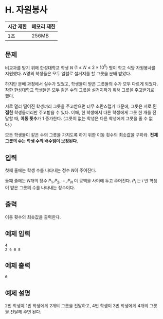 # H. 자원봉사

| 시간 제한 | 메모리 제한 |
| --- | --- |
| 1초 | 256MB |

## 문제

비교과를 받기 위해 한성대학교 학생 $N$ $(1 \leq N \leq 2 \times 10^5)$ 명이 학교 식당 자원봉사를 지원했다. $N$명의 학생들은 모두 일렬로 설거지를 할 그릇을 분배 받았다. 

하지만 분배 과정에서 실수가 있었고, 학생들이 받은 그릇들의 수가 모두 다르게 되었다. 착한 한성대학교 학생들은 모두 같은 수의 그릇을 설거지하기 위해 그릇을 주고받기로 했다.

서로 멀리 떨어진 학생끼리 그릇을 주고받으면 너무 소란스럽기 때문에, 그릇은 서로 **인접한** 학생들끼리만 주고받을 수 있다. 이때, 한 학생에서 다른 학생에게 그릇 한 개를 전달할 때, **이동 횟수**가 1 증가한다. (그릇이 없는 학생은 다른 학생에게 그릇을 줄 수 없다.)

모든 학생들이 같은 수의 그릇을 가지도록 하기 위한 이동 횟수의 최솟값을 구하라. **전체 그릇의 수는 학생 수의 배수임이 보장된다.**

## 입력

첫째 줄에는 학생 수를 나타내는 정수 $N$이 주어진다.

둘째 줄에는 $N$개의 정수 $P_1, P_2, \cdots,P_N$ 이 공백을 사이에 두고 주어진다. $P_i$ 는 $i$ 번 학생이 받은 그릇의 수를 나타내는 정수이다.

## 출력

이동 횟수의 최솟값을 출력한다.

## 예제 입력

```
4
2 6 0 8
```

## 예제 출력

```
6
```

## 예제 설명

2번 학생이 1번 학생에게 2개의 그릇을 전달하고, 4번 학생이 3번 학생에게 4개의 그릇을 전달해 주면 된다.
